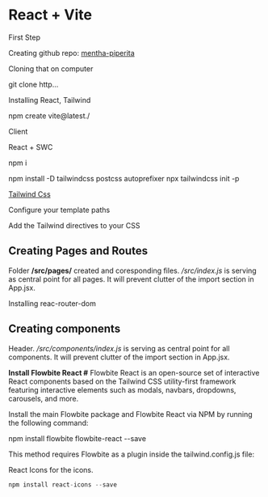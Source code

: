 # React + Vite

First Step

Creating github repo:
[mentha-piperita](https://github.com/Anomander-R/mentha-piperita.git)

Cloning that on computer

git clone http...

Installing React, Tailwind

npm create vite@latest./

Client

React + SWC

npm i

npm install -D tailwindcss postcss autoprefixer
npx tailwindcss init -p

[Tailwind Css](https://tailwindcss.com/docs/guides/vite)

Configure your template paths

Add the Tailwind directives to your CSS

## Creating Pages and Routes

Folder **/src/pages/** created and coresponding files. */src/index.js* is serving as central point for all pages. It will prevent clutter of the import section in App.jsx.

Installing reac-router-dom

## Creating components

Header. */src/components/index.js* is serving as central point for all components. It will prevent clutter of the import section in App.jsx.

**Install Flowbite React #**
Flowbite React is an open-source set of interactive React components based on the Tailwind CSS utility-first framework featuring interactive elements such as modals, navbars, dropdowns, carousels, and more.

Install the main Flowbite package and Flowbite React via NPM by running the following command:

npm install flowbite flowbite-react --save

This method requires Flowbite as a plugin inside the tailwind.config.js file:

React Icons for the icons.

```js
npm install react-icons --save
```
